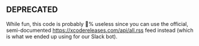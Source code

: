 ## DEPRECATED

While fun, this code is probably :100:% useless since you can use the official, semi-documented https://xcodereleases.com/api/all.rss feed instead (which is what we ended up using for our Slack bot).

